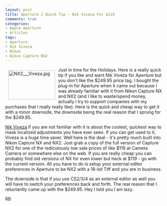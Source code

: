 ```yaml
---
layout: post
title: Aperture 2 Quick Tip - Nik Viveza For $119
comments: true
categories:
- Apple Aperture
- Articles
tags:
- Aperture
- Nik Viveza
- Nikon
- Nikon Capture NX2
---
```

<a href="/wp-content/uploads/2008/NX2___Viveza.jpg"><img title="NX2___Viveza.jpg" src="/wp-content/uploads/2008/.thumbs/.NX2___Viveza.jpg" border="0" alt="NX2___Viveza.jpg" hspace="10" vspace="10" width="150" height="94" align="left" /></a>Just in time for the Holidays. Here is a really quick tip if you like and want Nik Viveza for Aperture but you don't like the $249.95 price tag. I bought the plug-in for Aperture when it came out because I was already familiar with it from Nikon Capture NX and NX2 (and I like to waste/spend money, actually I try to support companies with my purchases that I really really like). Here is the quick and cheap way to get it with a minor downside, the downside being the real reason that I sprung for the $249.95.<!--more-->

<a href="http://www.niksoftware.com/viveza/usa/entry.php?view=intro/viveza_announcement.shtml">Nik Viveza</a> if you are not familiar with it is about the coolest, quickest way to mask localized adjustments you have ever seen. If you can get used to it, Viveza is a huge time saver. Well here is the deal - it's pretty much built into Nikon Capture NX and NX2. Just grab a copy of the full version of Capture NX2 for one of the rediculously low sale prices of like $119 at Cameta Camera or somewhere else on the web. If you are really cheap you can probably find old versions of NX for even lower but heck at $119 - go with the current version. All you have to do is setup your external editor preferences in Aperture to be NX2 with a 16-bit Tiff and you are in business.

The downside is that if you use CS2/3/4 as an external editor as well you will have to switch your preferences back and forth. The real reason that I reluctantly came up with the $249.95. Hey I told you I am lazy.

RB